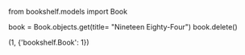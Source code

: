 <!-- Import the Book model -->
from bookshelf.models import Book

<!-- select the attribute to be deleted and delete it -->
book = Book.objects.get(title= "Nineteen Eighty-Four")
book.delete()

(1, {'bookshelf.Book': 1})